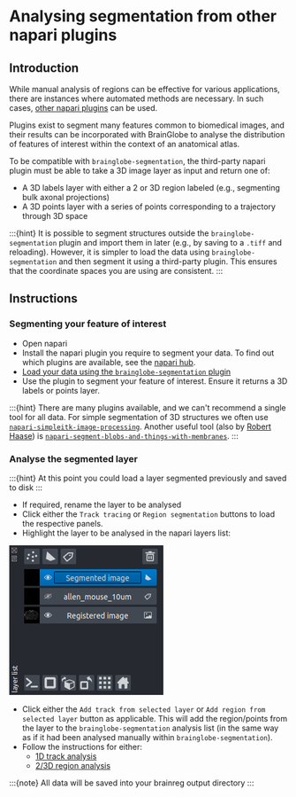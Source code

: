 # Analysing segmentation from other napari plugins

## Introduction
While manual analysis of regions can be effective for various applications, there are instances where automated methods 
are necessary. In such cases, [other napari plugins](https://www.napari-hub.org/) can be used. 

Plugins exist to segment 
 many features common to biomedical images, and their results can be incorporated with BrainGlobe to analyse 
the distribution of features of interest within the context of an anatomical atlas. 

To be compatible with `brainglobe-segmentation`, the third-party napari plugin must be able to take a 3D image layer as 
input and return one of:
- A 3D labels layer with either a 2 or 3D region labeled (e.g., segmenting bulk axonal projections)
- A 3D points layer with a series of points corresponding to a trajectory through 3D space

:::{hint}
It is possible to segment structures outside the `brainglobe-segmentation` plugin and import them in later (e.g., by 
saving to a `.tiff` and reloading). However, it is simpler to load the data using `brainglobe-segmentation` and then segment 
it using a third-party plugin. This ensures that the coordinate spaces you are using are consistent. 
:::


## Instructions
### Segmenting your feature of interest
- Open napari
- Install the napari plugin you require to segment your data. To find out which plugins are available, see the 
[napari hub](https://www.napari-hub.org/).
- [Load your data using the `brainglobe-segmentation` plugin](/documentation/brainglobe-segmentation/user-guide/index)
- Use the plugin to segment your feature of interest. Ensure it returns a 3D labels or points layer.

:::{hint}
There are many plugins available, and we can't recommend a single tool for all data. For simple segmentation of 3D 
structures we often use 
[`napari-simpleitk-image-processing`](https://www.napari-hub.org/plugins/napari-simpleitk-image-processing). Another 
useful tool (also by [Robert Haase](https://github.com/haesleinhuepf)) is 
[`napari-segment-blobs-and-things-with-membranes`](https://www.napari-hub.org/plugins/napari-segment-blobs-and-things-with-membranes).
:::

### Analyse the segmented layer
:::{hint}
At this point you could load a layer segmented previously and saved to disk
:::

- If required, rename the layer to be analysed
- Click either the `Track tracing` or `Region segmentation` buttons to load the respective panels. 
- Highlight the layer to be analysed in the napari layers list:

![Highlighting a specific layer](../images/layerlist.png)

- Click either the `Add track from selected layer` or `Add region from selected layer` button as applicable. This will
add the region/points from the layer to the `brainglobe-segmentation` analysis list (in the same way as if it had been 
analysed manually within `brainglobe-segmentation`).
- Follow the instructions for either:
  - [1D track analysis](segmenting-1d-tracks)
  - [2/3D region analysis](segmenting-3d-structures)

:::{note}
All data will be saved into your brainreg output directory
:::